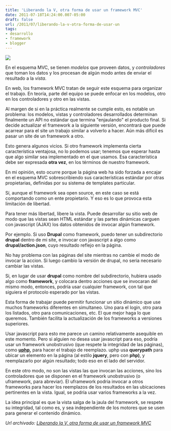 ```yaml
---
title: 'Liberando la V, otra forma de usar un framework MVC'
date: 2011-07-18T14:24:00.007-05:00
draft: false
url: /2011/07/liberando-la-v-otra-forma-de-usar-un
tags: 
- desarrollo
- framework
- blogger
---
```


[![](http://4.bp.blogspot.com/-UcP01Kq0lfI/TiSIJ7jmV1I/AAAAAAAABXk/ACnSY0H_zz8/s1600/free-v.png)](http://4.bp.blogspot.com/-UcP01Kq0lfI/TiSIJ7jmV1I/AAAAAAAABXk/ACnSY0H_zz8/s1600/free-v.png)

En el esquema MVC, se tienen _modelos_ que proveen datos, y _controladores_ que toman los datos y los procesan de algún modo antes de enviar el resultado a la _vista_.  
  
En web, los framework MVC tratan de seguir este esquema para organizar el trabajo. En teoría, parte del equipo se puede enfocar en los modelos, otro en los controladores y otro en las vistas.  
  
Al margen de si en la práctica realmente se cumple esto, es notable un problema: los modelos, vistas y controladores desarrollados determinan finalmente un API no estándar que termina "enjaulando" el producto final. Si decide actualizar el framework a la siguiente versión, encontrará que puede acarrear para el site un trabajo similar a volverlo a hacer. Aún más difícil es pasar un site de un framework a otro.  
  
Esto genera algunos vicios. Si otro framework implementa cierta característica ventajosa, no lo podemos usar; tenemos que esperar hasta que algo similar sea implementado en el que usamos. Esa característica debe ser expresada **otra vez**, en los términos de nuestro framework.  
  
En mi opinión, esto ocurre porque la página web ha sido forzada a encajar en el esquema MVC sobrescribiendo sus características estándar por otras propietarias, definidas por su sistema de templates particular.  
  
Sí, aunque el framework sea open source, en este caso se está comportando como un ente propietario. Y eso es lo que provoca esta limitación de libertad.  
  
Para tener más libertad, libere la vista. Puede desarrollar su sitio web de modo que las vistas sean HTML estándar y las partes dinámicas carguen con javascript (AJAX) los datos obtenidos de invocar algún framework.  
  
Por ejemplo. Si uso **Drupal** como framework, puedo tener un subdirectorio **drupal** dentro de mi site, e invocar con javascript a algo como **drupal/action.json**, cuyo resultado reflejo en la página.  
  
No hay problema con las páginas del site mientras no cambie el modo de invocar la accion. Si luego cambio la versión de drupal, no seria necesario cambiar las vistas.  
  
Si, en lugar de usar **drupal** como nombre del subdirectorio, hubiera usado algo como **framework**, y colocara dentro acciones que se invocaran del mismo modo, entonces, podría usar cualquier framework, con tal que siguiera el protocolo esperado por las vistas.  
  
Esta forma de trabajar puede permitir funcionar un sitio dinámico que use muchos frameworks diferentes en simultaneo. Uno para el login, otro para los listados, otro para comunicaciones, etc. El que mejor haga lo que queremos. También facilita la actualización de los frameworks a versiones superiores.  
  
Usar javascript para esto me parece un camino relativamente asequible en este momento. Pero si alguien no desea usar javascript para eso, podría usar un framework unobstrusivo (que respete la integridad de las páginas), como **[uphp](http://sourceforge.net/projects/uphp/),** para hacer el trabajo de reemplazo. uphp usa **querypath** para ubicar un elemento en la página (al estilo **jquery**, pero con **php)**, y reemplazarlo por algún resultado; todo eso en el lado del servidor.  
  
En este otro modo, no son las vistas las que invocan las acciones, sino los controladores que se disponen en el framework unobstrusivo (o uframework, para abreviar). El uframework podria invocar a otros frameworks para hacer los reemplazos de los resultados en las ubicaciones pertinentes en la vista. Igual, se podría usar varios frameworks a la vez.  
  
La idea principal es que la vista salga de la jaula del framework, se respete su integridad, tal como es, y sea independiente de los motores que se usen para generar el contenido dinámico.

_*Url archivado: [Liberando la V, otra forma de usar un framework MVC](https://akcdev.blogspot.com/2011/07/liberando-la-v-otra-forma-de-usar-un.html)*_
